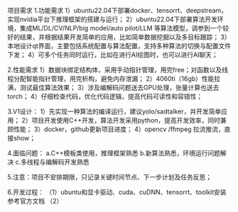 项目需求
1.功能需求
1）ubuntu22.04下部署docker、tensorrt、deepstream，实现nvidia平台下推理框架的搭建与运行；
2）ubuntu22.04下部署算法开发环境，集成ML/DL/CV/NLP/big model/auto pilot/LLM
等算法模型，调参到一个较好的结果，并根据结果开发简单的应用，比如简单数据挖掘以及多目标跟踪；
3）本地设计qt界面，主要包括系统配置与算法配置，支持多种算法的切换与配置文件下发；
4）可多个任务同时运行，比如在进行AI绘图时，也可以进行AI聊天；

2.性能需求
1）数据块绑定结构体，采用手动指针管理，用完free；对函数以及线程分配智能指针管理，用完析构，避免内存泄漏；
2）4060ti（16gb）性能拉满，测试最佳算法效果；
3）涉及编解码问题送去GPU处理，张量计算也送去torch；
4）仔细检查代码，优化代码逻辑，提高代码可读性和容错性；

3.V1设计：
1）先实现一种算法的编译运行，建议yolo/sadtalker，并开发简单应用；
2）项目开发使用C++开发，算法开发采用python，提高开发效率，同时兼顾性能；
3）docker，github更新项目进度；
4）opencv /ffmpeg 拉流推流，直接show；

4.面临问题：
a.C++模板类使用，推理框架熟悉
b.新算法熟悉，环境运行问题解决
c.多线程与编解码开发熟悉

5.注意：项目不安排期限，只记录关键时间节点、下一步计划及任务反思；

6.开发过程：
（1）ubuntu和显卡驱动、cuda、cuDNN、tensorrt、toolkit安装参考官方文档
（2）

